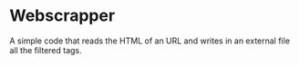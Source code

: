 # Webscrapper
A simple code that reads the HTML of an URL and writes in an external file all the filtered tags.
